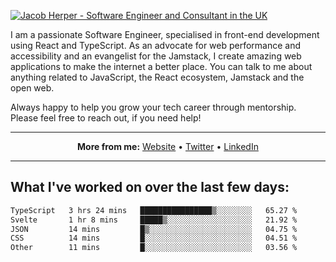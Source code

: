 [![Jacob Herper - Software Engineer and Consultant in the UK](https://res.cloudinary.com/jacobherper/image/upload/v1641506277/gh-image.png)](https://jacobherper.com/)

I am a passionate Software Engineer, specialised in front-end development using React and TypeScript. As an advocate for web performance and accessibility and an evangelist for the Jamstack, I create amazing web applications to make the internet a better place. You can talk to me about anything related to JavaScript, the React ecosystem, Jamstack and the open web.

Always happy to help you grow your tech career through mentorship. Please feel free to reach out, if you need help!

---

<p align="center">
  <strong>More from me:</strong> 
  <a href="https://jacobherper.com/">Website</a> •
  <a href="https://twitter.com/intent/follow?screen_name=jakeherp&tw_p=followbutton">Twitter</a> •
  <a href="https://www.linkedin.com/in/jacobherper/">LinkedIn</a>
</p>

---

## What I've worked on over the last few days:

<!--START_SECTION:waka-->

```txt
TypeScript   3 hrs 24 mins   ████████████████▒░░░░░░░░   65.27 %
Svelte       1 hr 8 mins     █████▒░░░░░░░░░░░░░░░░░░░   21.92 %
JSON         14 mins         █▒░░░░░░░░░░░░░░░░░░░░░░░   04.75 %
CSS          14 mins         █░░░░░░░░░░░░░░░░░░░░░░░░   04.51 %
Other        11 mins         █░░░░░░░░░░░░░░░░░░░░░░░░   03.56 %
```

<!--END_SECTION:waka-->

